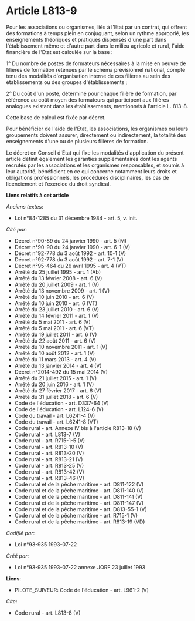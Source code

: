 # Article L813-9

Pour les associations ou organismes, liés à l'Etat par un contrat, qui offrent des formations à temps plein en conjuguant,
selon un rythme approprié, les enseignements théoriques et pratiques dispensés d'une part dans l'établissement même et
d'autre part dans le milieu agricole et rural, l'aide financière de l'Etat est calculée sur la base : 

1° Du nombre de postes de formateurs nécessaires à la mise en oeuvre de filières de formation retenues par le schéma
prévisionnel national, compte tenu des modalités d'organisation interne de ces filières au sein des établissements ou des
groupes d'établissements ; 

2° Du coût d'un poste, déterminé pour chaque filière de formation, par référence au coût moyen des formateurs qui participent
aux filières analogues existant dans les établissements, mentionnés à l'article L. 813-8. 

Cette base de calcul est fixée par décret. 

Pour bénéficier de l'aide de l'Etat, les associations, les organismes ou leurs groupements doivent assurer, directement ou
indirectement, la totalité des enseignements d'une ou de plusieurs filières de formation. 

Le décret en Conseil d'Etat qui fixe les modalités d'application du présent article définit également les garanties
supplémentaires dont les agents recrutés par les associations et les organismes responsables, et soumis à leur autorité,
bénéficient en ce qui concerne notamment leurs droits et obligations professionnels, les procédures disciplinaires, les cas
de licenciement et l'exercice du droit syndical.

**Liens relatifs à cet article**

_Anciens textes_:

  - Loi n°84-1285 du 31 décembre 1984 - art. 5, v. init.

_Cité par_:

  - Décret n°90-89 du 24 janvier 1990 - art. 5 (M)
  - Décret n°90-90 du 24 janvier 1990 - art. 6-1 (V)
  - Décret n°92-778 du 3 août 1992 - art. 10-1 (V)
  - Décret n°92-778 du 3 août 1992 - art. 7-1 (V)
  - Décret n°95-464 du 26 avril 1995 - art. 4 (VT)
  - Arrêté du 25 juillet 1995 - art. 1 (Ab)
  - Arrêté du 13 février 2008 - art. 6 (V)
  - Arrêté du 20 juillet 2009 - art. 1 (V)
  - Arrêté du 13 novembre 2009 - art. 1 (V)
  - Arrêté du 10 juin 2010 - art. 6 (V)
  - Arrêté du 10 juin 2010 - art. 6 (VT)
  - Arrêté du 23 juillet 2010 - art. 6 (V)
  - Arrêté du 14 février 2011 - art. 1 (V)
  - Arrêté du 5 mai 2011 - art. 6 (V)
  - Arrêté du 5 mai 2011 - art. 6 (VT)
  - Arrêté du 19 juillet 2011 - art. 6 (V)
  - Arrêté du 22 août 2011 - art. 6 (V)
  - Arrêté du 10 novembre 2011 - art. 1 (V)
  - Arrêté du 10 août 2012 - art. 1 (V)
  - Arrêté du 11 mars 2013 - art. 4 (V)
  - Arrêté du 13 janvier 2014 - art. 4 (V)
  - Décret n°2014-492 du 15 mai 2014 (V)
  - Arrêté du 21 juillet 2015 - art. 1 (V)
  - Arrêté du 20 juin 2016 - art. 1 (V)
  - Arrêté du 27 février 2017 - art. 6 (V)
  - Arrêté du 31 juillet 2018 - art. 6 (V)
  - Code de l'éducation - art. D337-64 (V)
  - Code de l'éducation - art. L124-6 (V)
  - Code du travail - art. L6241-4 (V)
  - Code du travail - art. L6241-8 (VT)
  - Code rural - art. Annexe IV bis à l'article R813-18 (V)
  - Code rural - art. L813-7 (V)
  - Code rural - art. R715-1-5 (V)
  - Code rural - art. R813-10 (V)
  - Code rural - art. R813-20 (V)
  - Code rural - art. R813-21 (V)
  - Code rural - art. R813-25 (V)
  - Code rural - art. R813-42 (V)
  - Code rural - art. R813-46 (V)
  - Code rural et de la pêche maritime - art. D811-122 (V)
  - Code rural et de la pêche maritime - art. D811-140 (V)
  - Code rural et de la pêche maritime - art. D811-141 (V)
  - Code rural et de la pêche maritime - art. D811-147 (V)
  - Code rural et de la pêche maritime - art. D813-55-1 (V)
  - Code rural et de la pêche maritime - art. R715-1 (V)
  - Code rural et de la pêche maritime - art. R813-19 (VD)

_Codifié par_:

  - Loi n°93-935 1993-07-22

_Créé par_:

  - Loi n°93-935 1993-07-22 annexe JORF 23 juillet 1993

**Liens**:

  - PILOTE_SUIVEUR: Code de l'éducation - art. L961-2 (V)

_Cite_:

  - Code rural - art. L813-8 (V)

